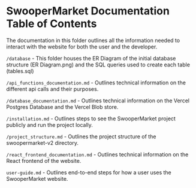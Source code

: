 # SwooperMarket Documentation Table of Contents

The documentation in this folder outlines all the information needed to interact with the website for both the user and the developer.

`/database` - This folder houses the ER Diagram of the initial database structure (ER Diagram.png) and the SQL queries used to create each table (tables.sql)

`/api_functions_documentation.md` - Outlines technical information on the different api calls and their purposes.

`/database_documentation.md` - Outlines technical information on the Vercel Postgres Database and the Vercel Blob store.

`/installation.md` - Outlines steps to see the SwooperMarket project publicly and run the project locally.

`/project_structure.md` - Outlines the project structure of the swoopermarket-v2 directory.

`/react_frontend_documentation.md` - Outlines technical information on the React frontend of the website.

`user-guide.md` - Outlines end-to-end steps for how a user uses the SwooperMarket website.
